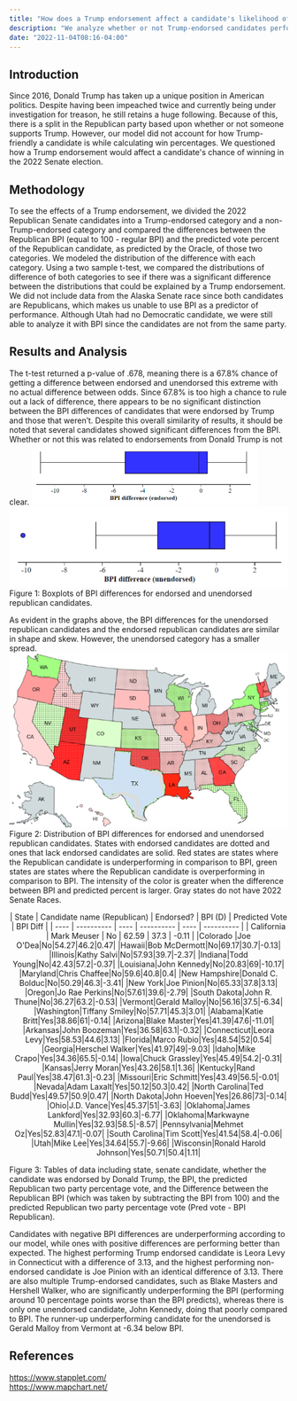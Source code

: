 ```yaml
---
title: "How does a Trump endorsement affect a candidate's likelihood of winning?"
description: "We analyze whether or not Trump-endorsed candidates perform differently than non-Trump-endorsed candidates"
date: "2022-11-04T08:16-04:00"
---
```

  
## Introduction 
Since 2016, Donald Trump has taken up a unique position in American politics. Despite having been impeached twice and currently being under investigation for treason, he still retains a huge following. Because of this, there is a split in the Republican party based upon whether or not someone supports Trump. However, our model did not account for how Trump-friendly a candidate is while calculating win percentages. We questioned how a Trump endorsement would affect a candidate's chance of winning in the 2022 Senate election. 
## Methodology
To see the effects of a Trump endorsement, we divided the 2022 Republican Senate candidates into a Trump-endorsed category and a non-Trump-endorsed category and compared the differences between the Republican BPI (equal to 100 - regular BPI) and the predicted vote percent of the Republican candidate, as predicted by the Oracle, of those two categories. We modeled the distribution of the difference with each category. Using a two sample t-test, we compared the distributions of difference of both categories to see if there was a significant difference between the distributions that could be explained by a Trump endorsement.
We did not include data from the Alaska Senate race since both candidates are Republicans, which makes us unable to use BPI as a predictor of performance. Although Utah had no Democratic candidate, we were still able to analyze it with BPI since the candidates are not from the same party.
## Results and Analysis
The t-test returned a p-value of .678, meaning there is a 67.8% chance of getting a difference between endorsed and unendorsed this extreme with no actual difference between odds. Since 67.8% is too high a chance to rule out a lack of difference, there appears to be no significant distinction between the BPI differences of candidates that were endorsed by Trump and those that weren’t. Despite this overall similarity of results, it should be noted that several candidates showed significant differences from the BPI. Whether or not this was related to endorsements from Donald Trump is not clear.
![endorsed](https://raw.githubusercontent.com/polistat/content-2022/master/blog/assets/14_endorsed.png)
![unendorsed](https://raw.githubusercontent.com/polistat/content-2022/master/blog/assets/14_unendorsed.png)
Figure 1: Boxplots of BPI differences for endorsed and unendorsed republican candidates.

As evident in the graphs above, the BPI differences for the unendorsed republican candidates and the endorsed republican candidates are similar in shape and skew. However, the unendorsed category has a smaller spread. 
![Map](https://raw.githubusercontent.com/polistat/content-2022/master/blog/assets/14_Map.png)
Figure 2: Distribution of BPI differences for endorsed and unendorsed republican candidates. 
States with endorsed candidates are dotted and ones that lack endorsed candidates are solid. Red states are states where the Republican candidate is underperforming in comparison to BPI, green states are states where the Republican candidate is overperforming in comparison to BPI. The intensity of the color is greater when the difference between BPI and predicted percent is larger. Gray states do not have 2022 Senate Races.

<Center>
| State | Candidate name (Republican) | Endorsed? | BPI (D) | Predicted Vote | BPI Diff |
| ---- | ---------- | ---- | ---------- | ---- | ---------- | 
| California | Mark Meuser | No | 62.59 | 37.3 | -0.11 |
|Colorado |Joe O'Dea|No|54.27|46.2|0.47|
|Hawaii|Bob McDermott|No|69.17|30.7|-0.13|
|Illinois|Kathy Salvi|No|57.93|39.7|-2.37|
|Indiana|Todd Young|No|42.43|57.2|-0.37|
|Louisiana|John Kennedy|No|20.83|69|-10.17|
|Maryland|Chris Chaffee|No|59.6|40.8|0.4|
|New Hampshire|Donald C. Bolduc|No|50.29|46.3|-3.41|
|New York|Joe Pinion|No|65.33|37.8|3.13|
|Oregon|Jo Rae Perkins|No|57.61|39.6|-2.79|
|South Dakota|John R. Thune|No|36.27|63.2|-0.53|
|Vermont|Gerald Malloy|No|56.16|37.5|-6.34|
|Washington|Tiffany Smiley|No|57.71|45.3|3.01|
|Alabama|Katie Britt|Yes|38.86|61|-0.14|
|Arizona|Blake Master|Yes|41.39|47.6|-11.01|
|Arkansas|John Boozeman|Yes|36.58|63.1|-0.32|
|Connecticut|Leora Levy|Yes|58.53|44.6|3.13|
|Florida|Marco Rubio|Yes|48.54|52|0.54|
|Georgia|Herschel Walker|Yes|41.97|49|-9.03|
|Idaho|Mike Crapo|Yes|34.36|65.5|-0.14|
|Iowa|Chuck Grassley|Yes|45.49|54.2|-0.31|
|Kansas|Jerry Moran|Yes|43.26|58.1|1.36|
|Kentucky|Rand Paul|Yes|38.47|61.3|-0.23|
|Missouri|Eric Schmitt|Yes|43.49|56.5|-0.01|
|Nevada|Adam Laxalt|Yes|50.12|50.3|0.42|
|North Carolina|Ted Budd|Yes|49.57|50.9|0.47|
|North Dakota|John Hoeven|Yes|26.86|73|-0.14|
|Ohio|J.D. Vance|Yes|45.37|51|-3.63|
|Oklahoma|James Lankford|Yes|32.93|60.3|-6.77|
|Oklahoma|Markwayne Mullin|Yes|32.93|58.5|-8.57|
|Pennsylvania|Mehmet Oz|Yes|52.83|47.1|-0.07|
|South Carolina|Tim Scott|Yes|41.54|58.4|-0.06|
|Utah|Mike Lee|Yes|34.64|55.7|-9.66|
|Wisconsin|Ronald Harold Johnson|Yes|50.71|50.4|1.11|
</Center>

Figure 3: Tables of data including state, senate candidate, whether the candidate was endorsed by Donald Trump, the BPI, the predicted Republican two party percentage vote, and the Difference between the Republican BPI (which was taken by subtracting the BPI from 100) and the predicted Republican two party percentage vote (Pred vote - BPI Republican). 

Candidates with negative BPI differences are underperforming according to our model, while ones with positive differences are performing better than expected. The highest performing Trump endorsed candidate is Leora Levy in Connecticut with a difference of 3.13, and the highest performing non-endorsed candidate is Joe Pinion with an identical difference of 3.13. There are also multiple Trump-endorsed candidates, such as Blake Masters and Hershell Walker, who are significantly underperforming the BPI (performing around 10 percentage points worse than the BPI predicts), whereas there is only one unendorsed candidate, John Kennedy, doing that poorly compared to BPI. The runner-up underperforming candidate for the unendorsed is Gerald Malloy from Vermont at -6.34 below BPI.
## References
https://www.stapplet.com/ \
https://www.mapchart.net/